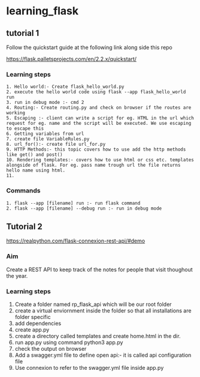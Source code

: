 # learning_flask

## tutorial 1
Follow the quickstart guide at the following link along side this repo

https://flask.palletsprojects.com/en/2.2.x/quickstart/

### Learning steps
    
    1. Hello world:- Create flask_hello_world.py
    2. execute the hello world code using flask --app flask_hello_world run
    3. run in debug mode :- cmd 2
    4. Routing:- Create routing.py and check on browser if the routes are working
    5. Escaping :- client can write a script for eg. HTML in the url which request for eg. name and the script will be executed. We use escaping to escape this
    6. Getting variables from url
    7. create file VariableRules.py
    8. url_for():- create file url_for.py
    9. HTTP Methods:- this topic covers how to use add the http methods like get() and post()
    10. Rendering templates:- covers how to use html or css etc. templates alongside of flask. For eg. pass name trough url the file returns hello name using html.
    11. 

### Commands 
    1. flask --app [filename] run :- run flask command
    2. flask --app [filename] --debug run :- run in debug mode


## Tutorial 2

https://realpython.com/flask-connexion-rest-api/#demo


### Aim

Create a REST API to keep track of the notes for people that visit thoughout the year.
### Learning steps

1. Create a folder named rp_flask_api which will be our root folder
2. create a virtual enviornment inside the folder so that all installations are folder specific
3. add dependencies
4. create app.py
5. create a directory called templates and create home.html in the dir.
6. run app.py using command python3 app.py
7. check the output on browser
8. Add a swagger.yml file to define open api:- it is called api configuration file
9. Use connexion to refer to the swagger.yml file inside app.py